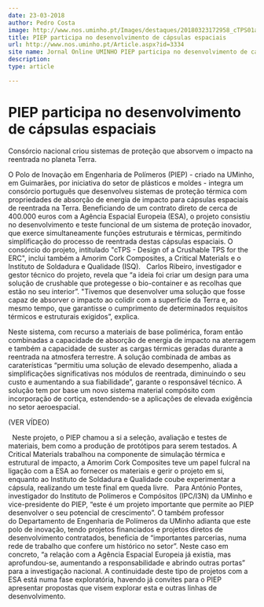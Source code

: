 ```yaml
---
date: 23-03-2018
author: Pedro Costa
image: http://www.nos.uminho.pt/Images/destaques/20180323172958_cTPS01a.jpg
title: PIEP participa no desenvolvimento de cápsulas espaciais
url: http://www.nos.uminho.pt/Article.aspx?id=3334
site name: Jornal Online UMINHO PIEP participa no desenvolvimento de cápsulas espaciais
description: 
type: article

---
```

# PIEP participa no desenvolvimento de cápsulas espaciais


  

Consórcio nacional criou sistemas de proteção que absorvem o impacto na reentrada no planeta Terra.

O Polo de Inovação em Engenharia de Polímeros (PIEP) - criado na UMinho, em Guimarães, por iniciativa do setor de plásticos e moldes - integra um consórcio português que desenvolveu sistemas de proteção térmica com propriedades de absorção de energia de impacto para cápsulas espaciais de reentrada na Terra. Beneficiando de um contrato direto de cerca de 400.000 euros com a Agência Espacial Europeia (ESA), o projeto consistiu no desenvolvimento e teste funcional de um sistema de proteção inovador, que exerce simultaneamente funções estruturais e térmicas, permitindo simplificação do processo de reentrada destas cápsulas espaciais. O consórcio do projeto, intitulado "cTPS - Design of a Crushable TPS for the ERC", inclui também a Amorim Cork Composites, a Critical Materials e o Instituto de Soldadura e Qualidade (ISQ).
 
Carlos Ribeiro, investigador e gestor técnico do projeto, revela que “a ideia foi criar um design para uma solução de crushable que protegesse o bio-container e as recolhas que estão no seu interior”. "Tivemos que desenvolver uma solução que fosse capaz de absorver o impacto ao colidir com a superfície da Terra e, ao mesmo tempo, que garantisse o cumprimento de determinados requisitos térmicos e estruturais exigidos”, explica.

Neste sistema, com recurso a materiais de base polimérica, foram então combinadas a capacidade de absorção de energia de impacto na aterragem e também a capacidade de suster as cargas térmicas geradas durante a reentrada na atmosfera terrestre. A solução combinada de ambas as caraterísticas “permitiu uma solução de elevado desempenho, aliada a simplificações significativas nos módulos de reentrada, diminuindo o seu custo e aumentando a sua fiabilidade”, garante o responsável técnico. A solução tem por base um novo sistema material compósito com incorporação de cortiça, estendendo-se a aplicações de elevada exigência no setor aeroespacial.

(VER VÍDEO)

 
Neste projeto, o PIEP chamou a si a seleção, avaliação e testes de materiais, bem como a produção de protótipos para serem testados. A Critical Materials trabalhou na componente de simulação térmica e estrutural de impacto, a Amorim Cork Composites teve um papel fulcral na ligação com a ESA ao fornecer os materiais e gerir o projeto em si, enquanto ao Instituto de Soldadura e Qualidade coube experimentar a cápsula, realizando um teste final em queda livre.
 
Para António Pontes, investigador do Instituto de Polímeros e Compósitos (IPC/I3N) da UMinho e vice-presidente do PIEP, “este é um projeto importante que permite ao PIEP desenvolver o seu potencial de crescimento”. O também professor do Departamento de Engenharia de Polímeros da UMinho adianta que este polo de inovação, tendo projetos financiados e projetos diretos de desenvolvimento contratados, beneficia de “importantes parcerias, numa rede de trabalho que confere um histórico no setor”. Neste caso em concreto, “a relação com a Agência Espacial Europeia já existia, mas aprofundou-se, aumentando a responsabilidade e abrindo outras portas” para a investigação nacional. A continuidade deste tipo de projetos com a ESA está numa fase exploratória, havendo já convites para o PIEP apresentar propostas que visem explorar esta e outras linhas de desenvolvimento.

